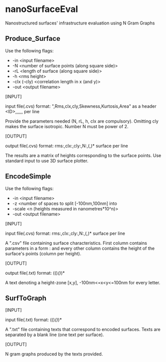 # nanoSurfaceEval
Nanostructured surfaces' infrastructure evaluation using N Gram Graphs

## Produce_Surface

Use the following flags:

* -in \<input filename>
* -N \<number of surface points (along square side)>
* -rL \<length of surface (along square side)>
* -h \<rms height>
* -clx (-cly)  \<correlation length in x (and y)>
* -out \<output filename>

[INPUT]

input file(.cvs) format: \",Rms,clx,cly,Skewness,Kurtosis,Area" as a header 
                   \<ID>,<Rms>,<clx>,<cly>,<Skewness>,<Kurtosis>,<Area> per line

Provide the parameters needed (N, rL, h, clx are compulsory).
Omitting cly makes the surface isotropic.
Number N must be power of 2.

[OUTPUT]

output file(.cvs) format: rms:<value>,clx:<value>,cly:<value>,N:<value>,(<height>,)*<height> surface per line

The results are a matrix of heights corresponding to the surface points.
Use standard input to use 3D surface plotter.

## EncodeSimple

Use the following flags:

* -in \<input filename>
* -z \<number of spaces to split [-100nm,100nm] into
* -scale \<n (heights measured in nanometres*10^n)>
* -out \<output filename>

[INPUT]

input file(.cvs) format: rms:<value>,clx:<value>,cly:<value>,N:<value>,(<height>,)*<height> surface per line

A ".csv" file containing surface characteristics. First column contains parameters in a form <parameter>:<value> and every other column contains the height of the surface's points (column per height).

[OUTPUT]

output file(.txt) format: ((<letter>)*<blankline>(<letter>)*)*

A text denoting a height-zone [x,y], -100nm<=x<y<=100nm for every letter.

## SurfToGraph

[INPUT]

input file(.txt) format: ((<letter>)*<blankline>(<letter>)*)*

A ".txt" file containing texts that correspond to encoded surfaces. Texts are separated by a blank line (one text per surface).

[OUTPUT]

N gram graphs produced by the texts provided.

